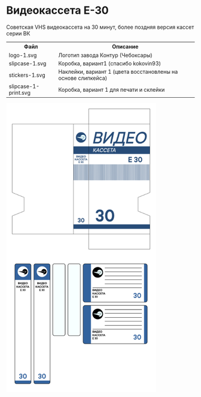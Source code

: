# Видеокассета E-30
Советская VHS видеокассета на 30 минут, более поздняя версия кассет серии ВК

<table>
  <tr>
    <th>Файл</th>
    <th>Описание</th>
  </tr>
    <td>logo-1.svg</td>
    <td>Логотип завода Контур (Чебоксары)</td>
  </tr>
  <tr>
    <td>slipcase-1.svg</td>
    <td>Коробка, вариант1 (спасибо kokovin93)</td>
  </tr>
  <tr>
    <td>stickers-1.svg</td>
    <td>Наклейки, вариант 1 (цвета восстановлены на основе слипкейса)</td>
  </tr>
  <tr>
    <td>slipcase-1-print.svg</td>
    <td>Коробка, вариант 1 для печати и склейки</td>
  </tr>
</table>

<img align="left" width="400" src="https://raw.githubusercontent.com/fire0shadow/E30/master/slipcase-1.png">
<img align="left" width="400" src="https://raw.githubusercontent.com/fire0shadow/E30/master/stickers-1.png">